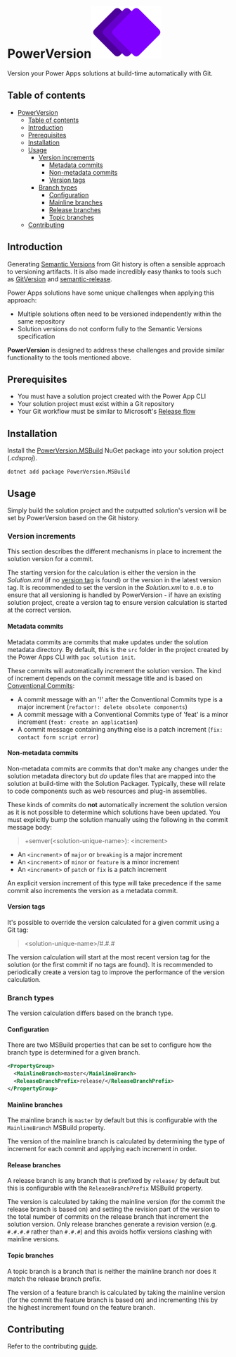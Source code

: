 # PowerVersion![](./docs/images/logo.svg)

Version your Power Apps solutions at build-time automatically with Git.

## Table of contents

- [PowerVersion](#powerversion)
  - [Table of contents](#table-of-contents)
  - [Introduction](#introduction)
  - [Prerequisites](#prerequisites)
  - [Installation](#installation)
  - [Usage](#usage)
    - [Version increments](#version-increments)
      - [Metadata commits](#metadata-commits)
      - [Non-metadata commits](#non-metadata-commits)
      - [Version tags](#version-tags)
    - [Branch types](#branch-types)
      - [Configuration](#configuration)
      - [Mainline branches](#mainline-branches)
      - [Release branches](#release-branches)
      - [Topic branches](#topic-branches)
  - [Contributing](#contributing)


## Introduction

Generating [Semantic Versions](https://semver.org/)  from Git history is often a sensible approach to versioning artifacts. It is also made incredibly easy thanks to tools such as [GitVersion](https://github.com/GitTools/GitVersion) and [semantic-release](https://github.com/semantic-release/semantic-release). 

Power Apps solutions have some unique challenges when applying this approach:

- Multiple solutions often need to be versioned independently within the same repository
- Solution versions do not conform fully to the Semantic Versions specification

**PowerVersion** is designed to address these challenges and provide similar functionality to the tools mentioned above.

## Prerequisites


- You must have a solution project created with the Power App CLI
- Your solution project must exist within a Git repository
- Your Git workflow must be similar to Microsoft's [Release flow](https://learn.microsoft.com/en-us/devops/develop/how-microsoft-develops-devops#microsoft-release-flow)

## Installation

Install the [PowerVersion.MSBuild](https://www.nuget.org/packages/PowerVersion.MSBuild) NuGet package into your solution project (_.cdsproj_).

```shell
dotnet add package PowerVersion.MSBuild
```

## Usage

Simply build the solution project and the outputted solution's version will be set by PowerVersion based on the Git history.

### Version increments

This section describes the different mechanisms in place to increment the solution version for a commit.

The starting version for the calculation is either the version in the _Solution.xml_ (if no [version tag](#version-tags) is found) or the version in the latest version tag. It is recommended to set the version in the _Solution.xml_ to `0.0.0` to ensure that all versioning is handled by PowerVersion - if have an existing solution project, create a version tag to ensure version calculation is started at the correct version.

#### Metadata commits

Metadata commits are commits that make updates under the solution metadata directory. By default, this is the `src` folder in the project created by the Power Apps CLI with `pac solution init`.

These commits will automatically increment the solution version. The kind of increment depends on the commit message title and is based on [Conventional Commits](https://www.conventionalcommits.org/en/v1.0.0/):

- A commit message with an '!' after the Conventional Commits type is a major increment (`refactor!: delete obsolete components`)
- A commit message with a Conventional Commits type of 'feat' is a minor increment (`feat: create an application`)
- A commit message containing anything else is a patch increment (`fix: contact form script error`)

#### Non-metadata commits

Non-metadata commits are commits that don't make any changes under the solution metadata directory but _do_ update files that are mapped into the solution at build-time with the Solution Packager. Typically, these will relate to code components such as web resources and plug-in assemblies. 

These kinds of commits do **not** automatically increment the solution version as it is not possible to determine which solutions have been updated. You must explicitly bump the solution manually using the following in the commit message body:

> +semver(\<solution-unique-name\>): \<increment\>

- An `<increment>` of `major` or `breaking` is a major increment
- An `<increment>` of `minor` or `feature` is a minor increment
- An `<increment>` of `patch` or `fix` is a patch increment

An explicit version increment of this type will take precedence if the same commit also increments the version as a metadata commit.

#### Version tags

It's possible to override the version calculated for a given commit using a Git tag:

> \<solution-unique-name\>/#.#.#

The version calculation will start at the most recent version tag for the solution (or the first commit if no tags are found). It is recommended to periodically create a version tag to improve the performance of the version calculation.

### Branch types

The version calculation differs based on the branch type.

#### Configuration

There are two MSBuild properties that can be set to configure how the branch type is determined for a given branch.

```xml
<PropertyGroup>
  <MainlineBranch>master</MainlineBranch>
  <ReleaseBranchPrefix>release/</ReleaseBranchPrefix>
</PropertyGroup>
```

#### Mainline branches

The mainline branch is `master` by default but this is configurable with the `MainlineBranch` MSBuild property.

The version of the mainline branch is calculated by determining the type of increment for each commit and applying each increment in order.

#### Release branches

A release branch is any branch that is prefixed by `release/` by default but this is configurable with the `ReleaseBranchPrefix` MSBuild property.

The version is calculated by taking the mainline version (for the commit the release branch is based on) and setting the revision part of the version to the total number of commits on the release branch that increment the solution version. Only release branches generate a revision version (e.g. `#.#.#.#` rather than `#.#.#`) and this avoids hotfix versions clashing with mainline versions.

#### Topic branches

A topic branch is a branch that is neither the mainline branch nor does it match the release branch prefix.

The version of a feature branch is calculated by taking the mainline version (for the commit the feature branch is based on) and incrementing this by the highest increment found on the feature branch.

## Contributing

Refer to the contributing [guide](./CONTRIBUTING.md).